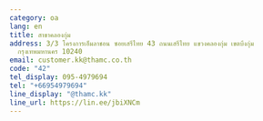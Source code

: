 ```yaml
---
category: oa
lang: en
title: สาขาคลองกุ่ม
address: 3/3 โครงการเอ็มลาชอน ซอยเสรีไทย 43 ถนนเสรีไทย แขวงคลองกุ่ม เขตบึงกุ่ม
  กรุงเทพมหานคร 10240
email: customer.kk@thamc.co.th
code: "42"
tel_display: 095-4979694
tel: "+66954979694"
line_display: "@thamc.kk"
line_url: https://lin.ee/jbiXNCm
---
```

